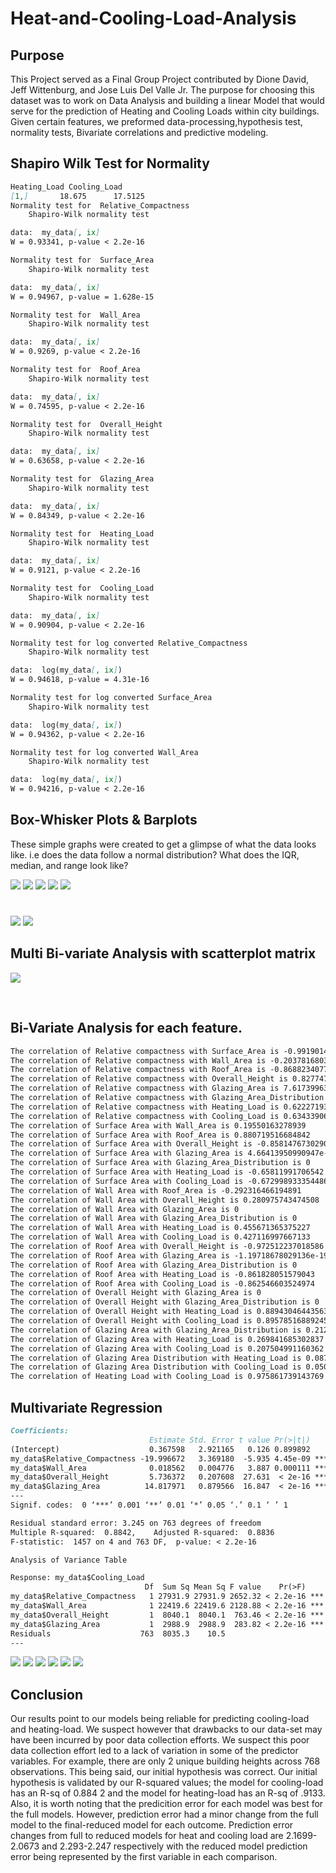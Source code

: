 # Heat-and-Cooling-Load-Analysis

## Purpose
This Project served as a Final Group Project contributed by Dione David, Jeff Wittenburg, and Jose Luis Del Valle Jr. The purpose for choosing this dataset was to work on Data Analysis and building a linear Model that would serve for the prediction of Heating and Cooling Loads within city buildings. Given certain features, we preformed data-processing,hypothesis test, normality tests, Bivariate correlations and predictive modeling.

## Shapiro Wilk Test for Normality
```Markdown
Heating_Load Cooling_Load
[1,]       18.675      17.5125
Normality test for  Relative_Compactness
	Shapiro-Wilk normality test

data:  my_data[, ix]
W = 0.93341, p-value < 2.2e-16

Normality test for  Surface_Area
	Shapiro-Wilk normality test

data:  my_data[, ix]
W = 0.94967, p-value = 1.628e-15

Normality test for  Wall_Area
	Shapiro-Wilk normality test

data:  my_data[, ix]
W = 0.9269, p-value < 2.2e-16

Normality test for  Roof_Area
	Shapiro-Wilk normality test

data:  my_data[, ix]
W = 0.74595, p-value < 2.2e-16

Normality test for  Overall_Height
	Shapiro-Wilk normality test

data:  my_data[, ix]
W = 0.63658, p-value < 2.2e-16

Normality test for  Glazing_Area
	Shapiro-Wilk normality test

data:  my_data[, ix]
W = 0.84349, p-value < 2.2e-16

Normality test for  Heating_Load
	Shapiro-Wilk normality test

data:  my_data[, ix]
W = 0.9121, p-value < 2.2e-16

Normality test for  Cooling_Load
	Shapiro-Wilk normality test

data:  my_data[, ix]
W = 0.90904, p-value < 2.2e-16

Normality test for log converted Relative_Compactness
	Shapiro-Wilk normality test

data:  log(my_data[, ix])
W = 0.94618, p-value = 4.31e-16

Normality test for log converted Surface_Area
	Shapiro-Wilk normality test

data:  log(my_data[, ix])
W = 0.94362, p-value < 2.2e-16

Normality test for log converted Wall_Area
	Shapiro-Wilk normality test

data:  log(my_data[, ix])
W = 0.94216, p-value < 2.2e-16


```
## Box-Whisker Plots & Barplots
These simple graphs were created to get a glimpse of what the data looks like. i.e does the data follow a normal distribution? What does the IQR, median, and range look like?

![](https://github.com/jdelva2/Heat-and-Cooling-Load-Analysis/blob/main/Plots%20and%20Graph%20Results/relative_compactness_box_whsk.png)
![](https://github.com/jdelva2/Heat-and-Cooling-Load-Analysis/blob/main/Plots%20and%20Graph%20Results/surface_area_box_whsk.png)
![](https://github.com/jdelva2/Heat-and-Cooling-Load-Analysis/blob/main/Plots%20and%20Graph%20Results/cool_load_barplot.png)
![](https://github.com/jdelva2/Heat-and-Cooling-Load-Analysis/blob/main/Plots%20and%20Graph%20Results/heat_load_barplot.png)
![](https://github.com/jdelva2/Heat-and-Cooling-Load-Analysis/blob/main/Plots%20and%20Graph%20Results/wall_area_barplot.png)

# # 
![](https://github.com/jdelva2/Heat-and-Cooling-Load-Analysis/blob/main/Plots%20and%20Graph%20Results/relative_compactness_linear_model.png)
![](https://github.com/jdelva2/Heat-and-Cooling-Load-Analysis/blob/main/Plots%20and%20Graph%20Results/surface_area_linear_model.png)

## Multi Bi-variate Analysis with scatterplot matrix
![](https://github.com/jdelva2/Heat-and-Cooling-Load-Analysis/blob/main/Plots%20and%20Graph%20Results/corr_scatterplot_matrix.png)



![]()
![]()
![]()
![]()


## Bi-Variate Analysis for each feature.
```Markdown
The correlation of Relative compactness with Surface_Area is -0.991901461613886  
The correlation of Relative compactness with Wall_Area is -0.203781680321038  
The correlation of Relative compactness with Roof_Area is -0.868823407704476  
The correlation of Relative compactness with Overall_Height is 0.827747316838428  
The correlation of Relative compactness with Glazing_Area is 7.61739963332367e-20  
The correlation of Relative compactness with Glazing_Area_Distribution is 0  
The correlation of Relative compactness with Heating_Load is 0.62227193567777  
The correlation of Relative compactness with Cooling_Load is 0.634339066335359  
The correlation of Surface Area with Wall_Area is 0.19550163278939  
The correlation of Surface Area with Roof_Area is 0.880719516684842  
The correlation of Surface Area with Overall_Height is -0.858147673029019  
The correlation of Surface Area with Glazing_Area is 4.66413950990947e-20  
The correlation of Surface Area with Glazing_Area_Distribution is 0  
The correlation of Surface Area with Heating_Load is -0.65811991706542  
The correlation of Surface Area with Cooling_Load is -0.672998933354486  
The correlation of Wall Area with Roof_Area is -0.292316466194891  
The correlation of Wall Area with Overall_Height is 0.280975743474508  
The correlation of Wall Area with Glazing_Area is 0  
The correlation of Wall Area with Glazing_Area_Distribution is 0  
The correlation of Wall Area with Heating_Load is 0.455671365375227  
The correlation of Wall Area with Cooling_Load is 0.427116997667133  
The correlation of Roof Area with Overall_Height is -0.972512237018586  
The correlation of Roof Area with Glazing_Area is -1.19718678029136e-19  
The correlation of Roof Area with Glazing_Area_Distribution is 0  
The correlation of Roof Area with Heating_Load is -0.861828051579043  
The correlation of Roof Area with Cooling_Load is -0.862546603524974  
The correlation of Overall Height with Glazing_Area is 0  
The correlation of Overall Height with Glazing_Area_Distribution is 0  
The correlation of Overall Height with Heating_Load is 0.889430464435639  
The correlation of Overall Height with Cooling_Load is 0.89578516889245  
The correlation of Glazing Area with Glazing_Area_Distribution is 0.21296422075719  
The correlation of Glazing Area with Heating_Load is 0.269841685302837  
The correlation of Glazing Area with Cooling_Load is 0.207504991160362  
The correlation of Glazing Area Distribution with Heating_Load is 0.08736845962962  
The correlation of Glazing Area Distribution with Cooling_Load is 0.0505251188056757  
The correlation of Heating Load with Cooling_Load is 0.975861739143769  
```

## Multivariate Regression
```Markdown
Coefficients:
                               Estimate Std. Error t value Pr(>|t|)    
(Intercept)                    0.367598   2.921165   0.126 0.899892    
my_data$Relative_Compactness -19.996672   3.369180  -5.935 4.45e-09 ***
my_data$Wall_Area              0.018562   0.004776   3.887 0.000111 ***
my_data$Overall_Height         5.736372   0.207608  27.631  < 2e-16 ***
my_data$Glazing_Area          14.817971   0.879566  16.847  < 2e-16 ***
---
Signif. codes:  0 ‘***’ 0.001 ‘**’ 0.01 ‘*’ 0.05 ‘.’ 0.1 ‘ ’ 1

Residual standard error: 3.245 on 763 degrees of freedom
Multiple R-squared:  0.8842,	Adjusted R-squared:  0.8836 
F-statistic:  1457 on 4 and 763 DF,  p-value: < 2.2e-16

Analysis of Variance Table

Response: my_data$Cooling_Load
                              Df  Sum Sq Mean Sq F value    Pr(>F)    
my_data$Relative_Compactness   1 27931.9 27931.9 2652.32 < 2.2e-16 ***
my_data$Wall_Area              1 22419.6 22419.6 2128.88 < 2.2e-16 ***
my_data$Overall_Height         1  8040.1  8040.1  763.46 < 2.2e-16 ***
my_data$Glazing_Area           1  2988.9  2988.9  283.82 < 2.2e-16 ***
Residuals                    763  8035.3    10.5                      
---
```
![](https://github.com/jdelva2/Heat-and-Cooling-Load-Analysis/blob/main/Plots%20and%20Graph%20Results/cool_norm_qq.png)
![](https://github.com/jdelva2/Heat-and-Cooling-Load-Analysis/blob/main/Plots%20and%20Graph%20Results/cool_pred_vs_actual.png)
![](https://github.com/jdelva2/Heat-and-Cooling-Load-Analysis/blob/main/Plots%20and%20Graph%20Results/cooling_load_multivar_regress.png)
![](https://github.com/jdelva2/Heat-and-Cooling-Load-Analysis/blob/main/Plots%20and%20Graph%20Results/heat_norm_qq.png)
![](https://github.com/jdelva2/Heat-and-Cooling-Load-Analysis/blob/main/Plots%20and%20Graph%20Results/heat_pred_vs_actual.png)
![](https://github.com/jdelva2/Heat-and-Cooling-Load-Analysis/blob/main/Plots%20and%20Graph%20Results/heating_load_multivar_regress.png)



## Conclusion
  Our results point to our models being reliable for predicting cooling-load and heating-load. We suspect however that drawbacks to our data-set may have been incurred by poor data collection efforts. We suspect this poor data collection effort led to a lack of variation in some of the predictor variables. For example, there are only 2 unique building heights across 768 observations. 
  This being said, our initial hypothesis was correct. Our initial hypothesis is validated by our R-squared values; the model for cooling-load has an R-sq of 0.884 2 and the model for heating-load has an R-sq of .9133. 
  Also, it is worth noting that the predicition error for each model was best for the full models. However, prediction error had a minor change from the full model to the final-reduced model for each outcome. Prediction error changes from full to reduced models for heat and cooling load are 2.1699-2.0673 and 2.293-2.247 respectively with the reduced model prediction error being represented by the first variable in each comparison.
